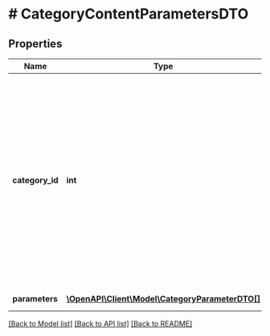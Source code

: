 # # CategoryContentParametersDTO

## Properties

Name | Type | Description | Notes
------------ | ------------- | ------------- | -------------
**category_id** | **int** | Идентификатор категории на Маркете.  При изменении категории убедитесь, что характеристики товара и их значения в параметре &#x60;parameterValues&#x60; вы передаете для новой категории.  Список категорий Маркета можно получить с помощью запроса  [POST categories/tree](../../reference/categories/getCategoriesTree.md). |
**parameters** | [**\OpenAPI\Client\Model\CategoryParameterDTO[]**](CategoryParameterDTO.md) | Список характеристик. | [optional]

[[Back to Model list]](../../README.md#models) [[Back to API list]](../../README.md#endpoints) [[Back to README]](../../README.md)
